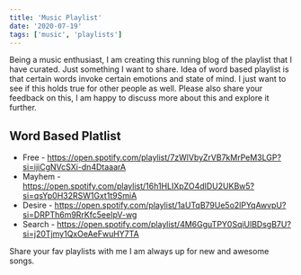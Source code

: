 ```yaml
---
title: 'Music Playlist'
date: '2020-07-19'
tags: ['music', 'playlists']
---
```


Being a music enthusiast, I am creating this running blog of the playlist that I have curated. Just something I want to share. Idea of word based playlist is that certain words invoke certain emotions and state of mind. I just want to see if this holds true for other people as well. Please also share your feedback on this, I am happy to discuss more about this and explore it further.

## Word Based Platlist

- Free - https://open.spotify.com/playlist/7zWlVbyZrVB7kMrPeM3LGP?si=ijiCgNVcSXi-dn4DtaaarA
- Mayhem - https://open.spotify.com/playlist/16h1HLIXpZO4dIDU2UKBw5?si=qsYp0H32RSW1Gxt1t9SmiA
- Desire - https://open.spotify.com/playlist/1aUTqB79Ue5o2lPYqAwvpU?si=DRPTh6m9RrKfc5eeIpV-wg
- Search - https://open.spotify.com/playlist/4M6GguTPY0SqiUlBDsgB7U?si=j20Tjmy1QxOeAeFwuHY7TA

Share your fav playlists with me I am always up for new and awesome songs. 
